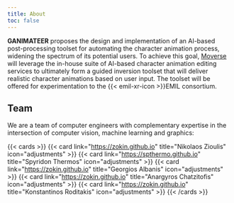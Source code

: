 ```yaml
---
title: About
toc: false
---
```


**GANIMATEER** proposes the design and implementation of an AI-based post-processing toolset for automating the character animation process, widening the spectrum of its potential users. To achieve this goal, [Moverse](https://moverse.ai/) will leverage the in-house suite of AI-based character animation editing services to ultimately form a guided inversion toolset that will deliver realistic character animations based on user input. The toolset will be offered for experimentation to the {{< emil-xr-icon >}}EMIL consortium.

## Team
We are a team of computer engineers with complementary expertise in the intersection of computer vision, machine learning and graphics:

<!-- - [Nikolaos Zioulis](https://zokin.github.io/)
- [Spyridon Thermos](https://spthermo.github.io/)
- [Konstantinos Roditakis](https:///)
- [Georgios Albanis](https:///)
- [Anargyros Chatzitofis](https:///) -->

{{< cards >}}
  {{< card link="https://zokin.github.io" title="Nikolaos Zioulis" icon="adjustments" >}}
  {{< card link="https://spthermo.github.io" title="Spyridon Thermos" icon="adjustments" >}}
  {{< card link="https://zokin.github.io" title="Georgios Albanis" icon="adjustments" >}}
  {{< card link="https://zokin.github.io" title="Anargyros Chatzitofis" icon="adjustments" >}}
  {{< card link="https://zokin.github.io" title="Konstantinos Roditakis" icon="adjustments" >}}
{{< /cards >}}